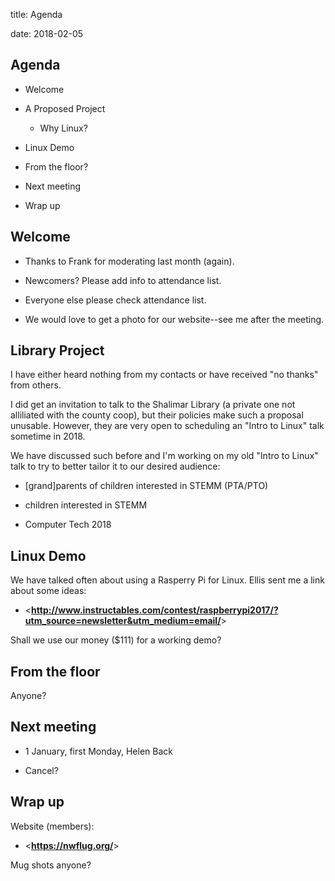 title: Agenda
<!-- insert-file headers.md -->
date: 2018-02-05

## Agenda

- Welcome

- A Proposed Project
    + Why Linux?

- Linux Demo

- From the floor?

- Next meeting

- Wrap up

## Welcome

- Thanks to Frank for moderating last month (again).

- Newcomers?  Please add info to attendance list.

- Everyone else please check attendance list.

- We would love to get a photo for our website--see me after the
  meeting.

## Library Project

I have either heard nothing from my contacts or have received "no
thanks" from others.

I did get an invitation to talk to the Shalimar Library (a private one
not alliliated with the county coop), but their policies make such a
proposal unusable. However, they are very open to scheduling an "Intro
to Linux" talk sometime in 2018.

We have discussed such before and I'm working on my old "Intro to
Linux" talk to try to better tailor it to our desired audience:

- [grand]parents of children interested in STEMM (PTA/PTO)

- children interested in STEMM

- Computer Tech 2018

## Linux Demo

We have talked often about using a Rasperry Pi for Linux.  Ellis sent
me a link about some ideas:

- <**<http://www.instructables.com/contest/raspberrypi2017/?utm_source=newsletter&utm_medium=email/>**>

Shall we use our money ($111) for a working demo?

## From the floor

Anyone?

## Next meeting

- 1 January, first Monday, Helen Back

- Cancel?

## Wrap up

Website (members):

- <**<https://nwflug.org/>**>

Mug shots anyone?
